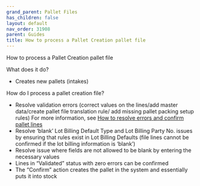 ```yaml
---
grand_parent: Pallet Files
has_children: false
layout: default
nav_order: 31908
parent: Guides
title: How to process a Pallet Creation pallet file
---
```


How to process a Pallet Creation pallet file

What does it do?

* Creates new pallets (intakes)




How do I process a pallet creation file?

* Resolve validation errors (correct values on the lines/add master data/create pallet file translation rule/ add missing pallet packing setup rules) For more information, see [How to resolve errors and confirm pallet lines](/files/articles/Stock%20and%20Logistics/Pallet%20Files/Guides/How%20to%20resolve%20errors%20and%20confirm%20pallet%20lines)
* Resolve ‘blank’ Lot Billing Default Type and Lot Billing Party No. issues by ensuring that rules exist in Lot Billing Defaults (file lines cannot be confirmed if the lot billing information is ‘blank’)
* Resolve issue where fields are not allowed to be blank by entering the necessary values
* Lines in “Validated” status with zero errors can be confirmed
* The “Confirm” action creates the pallet in the system and essentially puts it into stock